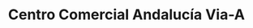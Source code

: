 ---
title: "Centro Comercial Andalucía Via-A"
url: /pueblo-libre/centro-comercial-andalucia-via-a/
shop: centro comercial
---